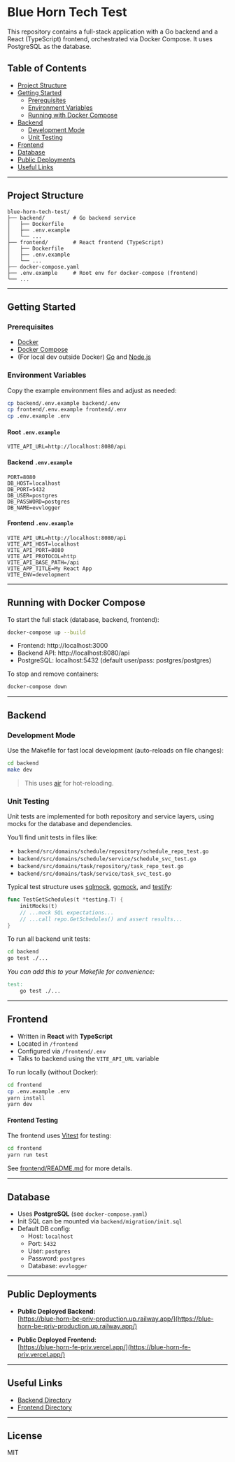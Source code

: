 # Blue Horn Tech Test

This repository contains a full-stack application with a Go backend and a React (TypeScript) frontend, orchestrated via Docker Compose. It uses PostgreSQL as the database.

## Table of Contents

- [Project Structure](#project-structure)
- [Getting Started](#getting-started)
  - [Prerequisites](#prerequisites)
  - [Environment Variables](#environment-variables)
  - [Running with Docker Compose](#running-with-docker-compose)
- [Backend](#backend)
  - [Development Mode](#development-mode)
  - [Unit Testing](#unit-testing)
- [Frontend](#frontend)
- [Database](#database)
- [Public Deployments](#public-deployments)
- [Useful Links](#useful-links)

---

## Project Structure

```
blue-horn-tech-test/
├── backend/         # Go backend service
│   ├── Dockerfile
│   ├── .env.example
│   └── ...
├── frontend/        # React frontend (TypeScript)
│   ├── Dockerfile
│   ├── .env.example
│   └── ...
├── docker-compose.yaml
├── .env.example     # Root env for docker-compose (frontend)
└── ...
```

---

## Getting Started

### Prerequisites

- [Docker](https://www.docker.com/get-started)
- [Docker Compose](https://docs.docker.com/compose/)
- (For local dev outside Docker) [Go](https://go.dev/) and [Node.js](https://nodejs.org/)

### Environment Variables

Copy the example environment files and adjust as needed:

```bash
cp backend/.env.example backend/.env
cp frontend/.env.example frontend/.env
cp .env.example .env
```

#### Root `.env.example`

```dotenv
VITE_API_URL=http://localhost:8080/api
```

#### Backend `.env.example`

```dotenv
PORT=8080
DB_HOST=localhost
DB_PORT=5432
DB_USER=postgres
DB_PASSWORD=postgres
DB_NAME=evvlogger
```

#### Frontend `.env.example`

```dotenv
VITE_API_URL=http://localhost:8080/api
VITE_API_HOST=localhost
VITE_API_PORT=8080
VITE_API_PROTOCOL=http
VITE_API_BASE_PATH=/api
VITE_APP_TITLE=My React App
VITE_ENV=development
```

---

## Running with Docker Compose

To start the full stack (database, backend, frontend):

```bash
docker-compose up --build
```

- Frontend: http://localhost:3000
- Backend API: http://localhost:8080/api
- PostgreSQL: localhost:5432 (default user/pass: postgres/postgres)

To stop and remove containers:

```bash
docker-compose down
```

---

## Backend

### Development Mode

Use the Makefile for fast local development (auto-reloads on file changes):

```bash
cd backend
make dev
```

> This uses [air](https://github.com/cosmtrek/air) for hot-reloading.

### Unit Testing

Unit tests are implemented for both repository and service layers, using mocks for the database and dependencies.

You’ll find unit tests in files like:

- `backend/src/domains/schedule/repository/schedule_repo_test.go`
- `backend/src/domains/schedule/service/schedule_svc_test.go`
- `backend/src/domains/task/repository/task_repo_test.go`
- `backend/src/domains/task/service/task_svc_test.go`

Typical test structure uses [sqlmock](https://github.com/DATA-DOG/go-sqlmock), [gomock](https://github.com/golang/mock), and [testify](https://github.com/stretchr/testify):

```go
func TestGetSchedules(t *testing.T) {
	initMocks(t)
	// ...mock SQL expectations...
	// ...call repo.GetSchedules() and assert results...
}
```

To run all backend unit tests:

```bash
cd backend
go test ./...
```

_You can add this to your Makefile for convenience:_
```makefile
test:
	go test ./...
```

---

## Frontend

- Written in **React** with **TypeScript**
- Located in `/frontend`
- Configured via `/frontend/.env`
- Talks to backend using the `VITE_API_URL` variable

To run locally (without Docker):

```bash
cd frontend
cp .env.example .env
yarn install
yarn dev
```

#### Frontend Testing

The frontend uses [Vitest](https://vitest.dev/) for testing:

```bash
cd frontend
yarn run test
```

See [frontend/README.md](frontend/README.md) for more details.

---

## Database

- Uses **PostgreSQL** (see `docker-compose.yaml`)
- Init SQL can be mounted via `backend/migration/init.sql`
- Default DB config:
  - Host: `localhost`
  - Port: `5432`
  - User: `postgres`
  - Password: `postgres`
  - Database: `evvlogger`

---

## Public Deployments

- **Public Deployed Backend:**  
  [https://blue-horn-be-priv-production.up.railway.app/](https://blue-horn-be-priv-production.up.railway.app/)

- **Public Deployed Frontend:**  
  [https://blue-horn-fe-priv.vercel.app/](https://blue-horn-fe-priv.vercel.app/)

---

## Useful Links

- [Backend Directory](https://github.com/azka-zaydan/blue-horn-tech-test/tree/main/backend)
- [Frontend Directory](https://github.com/azka-zaydan/blue-horn-tech-test/tree/main/frontend)

---

## License

MIT
